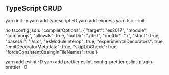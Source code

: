 ## TypeScript CRUD

yarn init -y
yarn add typescript -D
yarn add express
yarn tsc --init


no tsconfig.json:
"compilerOptions": {
    "target": "es2017",
    "module": "commonjs",
    "allowJs": true,
    "outDir": "./dist",
    "rootDir": "./",
    "strict": true,
    "baseUrl": "./src",
    "esModuleInterop": true,
    "experimentalDecorators": true,
    "emitDecoratorMetadata": true,
    "skipLibCheck": true,
    "forceConsistentCasingInFileNames": true
  }

yarn add eslint -D
yarn add prettier eslint-config-prettier eslint-plugin-prettier -D
